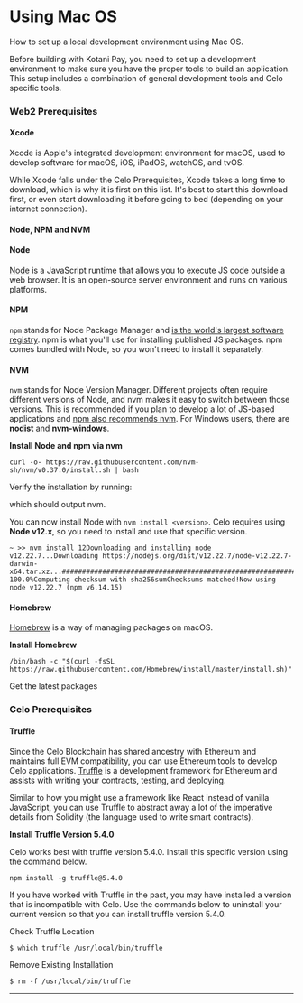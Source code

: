 # Using Mac OS

How to set up a local development environment using Mac OS.

Before building with Kotani Pay, you need to set up a development environment to make sure you have the proper tools to build an application. This setup includes a combination of general development tools and Celo specific tools.

### Web2 Prerequisites <a href="#web2-prerequisites" id="web2-prerequisites"></a>

#### Xcode <a href="#xcode" id="xcode"></a>

Xcode is Apple's integrated development environment for macOS, used to develop software for macOS, iOS, iPadOS, watchOS, and tvOS.

While Xcode falls under the Celo Prerequisites, Xcode takes a long time to download, which is why it is first on this list. It's best to start this download first, or even start downloading it before going to bed (depending on your internet connection).

#### Node, NPM and NVM <a href="#node-npm-and-nvm" id="node-npm-and-nvm"></a>

#### Node <a href="#node" id="node"></a>

[Node](https://nodejs.org/en/) is a JavaScript runtime that allows you to execute JS code outside a web browser. It is an open-source server environment and runs on various platforms.

#### NPM <a href="#npm" id="npm"></a>

`npm` stands for Node Package Manager and [is the world's largest software registry](https://docs.npmjs.com/about-npm). npm is what you'll use for installing published JS packages. npm comes bundled with Node, so you won't need to install it separately.

#### NVM <a href="#nvm" id="nvm"></a>

`nvm` stands for Node Version Manager. Different projects often require different versions of Node, and nvm makes it easy to switch between those versions. This is recommended if you plan to develop a lot of JS-based applications and [npm also recommends nvm](https://docs.npmjs.com/downloading-and-installing-node-js-and-npm). For Windows users, there are **nodist** and **nvm-windows**.

**Install Node and npm via nvm**

```
curl -o- https://raw.githubusercontent.com/nvm-sh/nvm/v0.37.0/install.sh | bash
```

Verify the installation by running:

which should output nvm.

You can now install Node with `nvm install <version>`. Celo requires using **Node v12.x**, so you need to install and use that specific version.

```
~ >> nvm install 12Downloading and installing node v12.22.7...Downloading https://nodejs.org/dist/v12.22.7/node-v12.22.7-darwin-x64.tar.xz...######################################################################### 100.0%Computing checksum with sha256sumChecksums matched!Now using node v12.22.7 (npm v6.14.15)
```

#### Homebrew <a href="#homebrew" id="homebrew"></a>

[Homebrew](https://brew.sh/) is a way of managing packages on macOS.

**Install Homebrew**

```
/bin/bash -c "$(curl -fsSL https://raw.githubusercontent.com/Homebrew/install/master/install.sh)"
```

Get the latest packages

### Celo Prerequisites <a href="#celo-prerequisites" id="celo-prerequisites"></a>

#### Truffle <a href="#truffle" id="truffle"></a>

Since the Celo Blockchain has shared ancestry with Ethereum and maintains full EVM compatibility, you can use Ethereum tools to develop Celo applications. [Truffle](https://www.trufflesuite.com/truffle) is a development framework for Ethereum and assists with writing your contracts, testing, and deploying.

Similar to how you might use a framework like React instead of vanilla JavaScript, you can use Truffle to abstract away a lot of the imperative details from Solidity (the language used to write smart contracts).

**Install Truffle Version 5.4.0**

Celo works best with truffle version 5.4.0. Install this specific version using the command below.

```
npm install -g truffle@5.4.0
```

If you have worked with Truffle in the past, you may have installed a version that is incompatible with Celo. Use the commands below to uninstall your current version so that you can install truffle version 5.4.0.

Check Truffle Location

```
$ which truffle /usr/local/bin/truffle
```

Remove Existing Installation

```
$ rm -f /usr/local/bin/truffle
```

****

